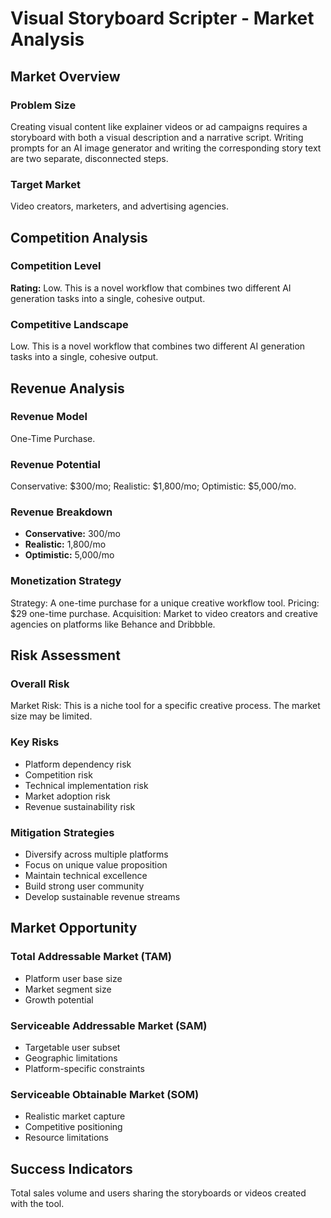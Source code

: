 # Visual Storyboard Scripter - Market Analysis

## Market Overview

### Problem Size
Creating visual content like explainer videos or ad campaigns requires a storyboard with both a visual description and a narrative script. Writing prompts for an AI image generator and writing the corresponding story text are two separate, disconnected steps.

### Target Market
Video creators, marketers, and advertising agencies.

## Competition Analysis

### Competition Level
**Rating:** Low. This is a novel workflow that combines two different AI generation tasks into a single, cohesive output.

### Competitive Landscape
Low. This is a novel workflow that combines two different AI generation tasks into a single, cohesive output.

## Revenue Analysis

### Revenue Model
One-Time Purchase.

### Revenue Potential
Conservative: $300/mo; Realistic: $1,800/mo; Optimistic: $5,000/mo.

### Revenue Breakdown
- **Conservative:** 300/mo
- **Realistic:** 1,800/mo
- **Optimistic:** 5,000/mo

### Monetization Strategy
Strategy: A one-time purchase for a unique creative workflow tool. Pricing: $29 one-time purchase. Acquisition: Market to video creators and creative agencies on platforms like Behance and Dribbble.

## Risk Assessment

### Overall Risk
Market Risk: This is a niche tool for a specific creative process. The market size may be limited.

### Key Risks
- Platform dependency risk
- Competition risk
- Technical implementation risk
- Market adoption risk
- Revenue sustainability risk

### Mitigation Strategies
- Diversify across multiple platforms
- Focus on unique value proposition
- Maintain technical excellence
- Build strong user community
- Develop sustainable revenue streams

## Market Opportunity

### Total Addressable Market (TAM)
- Platform user base size
- Market segment size
- Growth potential

### Serviceable Addressable Market (SAM)
- Targetable user subset
- Geographic limitations
- Platform-specific constraints

### Serviceable Obtainable Market (SOM)
- Realistic market capture
- Competitive positioning
- Resource limitations

## Success Indicators
Total sales volume and users sharing the storyboards or videos created with the tool.
